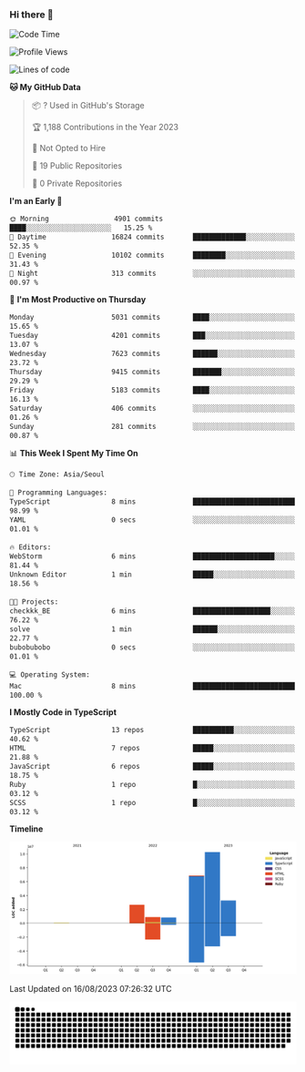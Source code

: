 ### Hi there 👋

<!--START_SECTION:waka-->
![Code Time](http://img.shields.io/badge/Code%20Time-3%20hrs%2022%20mins-blue)

![Profile Views](http://img.shields.io/badge/Profile%20Views-59-blue)

![Lines of code](https://img.shields.io/badge/From%20Hello%20World%20I%27ve%20Written-24.8%20million%20lines%20of%20code-blue)

**🐱 My GitHub Data** 

> 📦 ? Used in GitHub's Storage 
 > 
> 🏆 1,188 Contributions in the Year 2023
 > 
> 🚫 Not Opted to Hire
 > 
> 📜 19 Public Repositories 
 > 
> 🔑 0 Private Repositories 
 > 
**I'm an Early 🐤** 

```text
🌞 Morning                4901 commits        ████░░░░░░░░░░░░░░░░░░░░░   15.25 % 
🌆 Daytime                16824 commits       █████████████░░░░░░░░░░░░   52.35 % 
🌃 Evening                10102 commits       ████████░░░░░░░░░░░░░░░░░   31.43 % 
🌙 Night                  313 commits         ░░░░░░░░░░░░░░░░░░░░░░░░░   00.97 % 
```
📅 **I'm Most Productive on Thursday** 

```text
Monday                   5031 commits        ████░░░░░░░░░░░░░░░░░░░░░   15.65 % 
Tuesday                  4201 commits        ███░░░░░░░░░░░░░░░░░░░░░░   13.07 % 
Wednesday                7623 commits        ██████░░░░░░░░░░░░░░░░░░░   23.72 % 
Thursday                 9415 commits        ███████░░░░░░░░░░░░░░░░░░   29.29 % 
Friday                   5183 commits        ████░░░░░░░░░░░░░░░░░░░░░   16.13 % 
Saturday                 406 commits         ░░░░░░░░░░░░░░░░░░░░░░░░░   01.26 % 
Sunday                   281 commits         ░░░░░░░░░░░░░░░░░░░░░░░░░   00.87 % 
```


📊 **This Week I Spent My Time On** 

```text
🕑︎ Time Zone: Asia/Seoul

💬 Programming Languages: 
TypeScript               8 mins              █████████████████████████   98.99 % 
YAML                     0 secs              ░░░░░░░░░░░░░░░░░░░░░░░░░   01.01 % 

🔥 Editors: 
WebStorm                 6 mins              ████████████████████░░░░░   81.44 % 
Unknown Editor           1 min               █████░░░░░░░░░░░░░░░░░░░░   18.56 % 

🐱‍💻 Projects: 
checkkk_BE               6 mins              ███████████████████░░░░░░   76.22 % 
solve                    1 min               ██████░░░░░░░░░░░░░░░░░░░   22.77 % 
bubobubobo               0 secs              ░░░░░░░░░░░░░░░░░░░░░░░░░   01.01 % 

💻 Operating System: 
Mac                      8 mins              █████████████████████████   100.00 % 
```

**I Mostly Code in TypeScript** 

```text
TypeScript               13 repos            ██████████░░░░░░░░░░░░░░░   40.62 % 
HTML                     7 repos             █████░░░░░░░░░░░░░░░░░░░░   21.88 % 
JavaScript               6 repos             █████░░░░░░░░░░░░░░░░░░░░   18.75 % 
Ruby                     1 repo              █░░░░░░░░░░░░░░░░░░░░░░░░   03.12 % 
SCSS                     1 repo              █░░░░░░░░░░░░░░░░░░░░░░░░   03.12 % 
```



**Timeline**

![Lines of Code chart](https://raw.githubusercontent.com/bubobubobo/bubobubobo/main/assets/bar_graph.png)


 Last Updated on 16/08/2023 07:26:32 UTC
<!--END_SECTION:waka-->

<picture>
  <source media="(prefers-color-scheme: dark)" srcset="https://raw.githubusercontent.com/bubobubobo/bubobubobo/output/github-contribution-grid-snake-dark.svg">
  <source media="(prefers-color-scheme: light)" srcset="https://raw.githubusercontent.com/bubobubobo/bubobubobo/output/github-contribution-grid-snake.svg">
  <img alt="github contribution grid snake animation" src="https://raw.githubusercontent.com/bubobubobo/bubobubobo/output/github-contribution-grid-snake.svg">
</picture>
